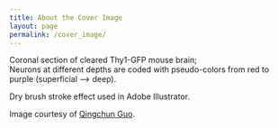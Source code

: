 ```yaml
---
title: About the Cover Image
layout: page
permalink: /cover_image/
---
```


Coronal section of cleared Thy1-GFP mouse brain;<br>
Neurons at different depths are coded with pseudo-colors from red to purple (superficial --> deep).

Dry brush stroke effect used in Adobe Illustrator.

Image courtesy of [Qingchun Guo](http://www.cibr.ac.cn/#/science/team/detail/53). 
